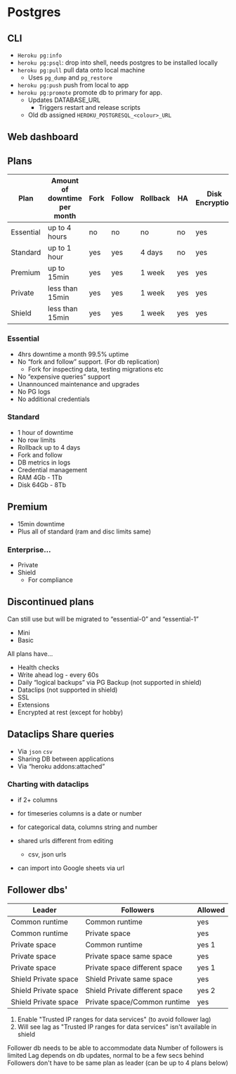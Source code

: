 # Postgres

## CLI

- `Heroku pg:info`
- `heroku pg:psql`: drop into shell, needs postgres to be installed locally
- `heroku pg:pull` pull data onto local machine
  - Uses `pg_dump` and `pg_restore`
- `heroku pg:push` push from local to app
- `heroku pg:promote` promote db to primary for app.
  - Updates DATABASE_URL
    - Triggers restart and release scripts
  - Old db assigned `HEROKU_POSTGRESQL_<colour>_URL`

## Web dashboard

## Plans

| Plan      | Amount of downtime per month | Fork | Follow | Rollback | HA  | Disk Encryption |
| --------- | ---------------------------- | ---- | ------ | -------- | --- | --------------- |
| Essential | up to 4 hours                | no   | no     | no       | no  | yes             |
| Standard  | up to 1 hour                 | yes  | yes    | 4 days   | no  | yes             |
| Premium   | up to 15min                  | yes  | yes    | 1 week   | yes | yes             |
| Private   | less than 15min              | yes  | yes    | 1 week   | yes | yes             |
| Shield    | less than 15min              | yes  | yes    | 1 week   | yes | yes             |

### Essential

- 4hrs downtime a month 99.5% uptime
- No “fork and follow” support. (For db replication)
  - Fork for inspecting data, testing migrations etc
- No “expensive queries” support
- Unannounced maintenance and upgrades
- No PG logs
- No additional credentials

### Standard

- 1 hour of downtime
- No row limits
- Rollback up to 4 days
- Fork and follow
- DB metrics in logs
- Credential management
- RAM 4Gb - 1Tb
- Disk 64Gb - 8Tb

## Premium

- 15min downtime
- Plus all of standard (ram and disc limits same)

### Enterprise…

- Private
- Shield
  - For compliance

## Discontinued plans

Can still use but will be migrated to “essential-0” and “essential-1”

- Mini
- Basic

All plans have...

- Health checks
- Write ahead log - every 60s
- Daily “logical backups” via PG Backup (not supported in shield)
- Dataclips (not supported in shield)
- SSL
- Extensions
- Encrypted at rest (except for hobby)

## Dataclips Share queries

- Via `json` `csv`
- Sharing DB between applications
- Via “heroku addons:attached”

### Charting with dataclips

- if 2+ columns
- for timeseries columns is a date or number
- for categorical data, columns string and number

- shared urls different from editing
  - csv, json urls
- can import into Google sheets via url

## Follower dbs'

| Leader               | Followers                      | Allowed |
| -------------------- | ------------------------------ | ------- |
| Common runtime       | Common runtime                 | yes     |
| Common runtime       | Private space                  | yes     |
| Private space        | Common runtime                 | yes 1   |
| Private space        | Private space same space       | yes     |
| Private space        | Private space different space  | yes 1   |
| Shield Private space | Shield Private same space      | yes     |
| Shield Private space | Shield Private different space | yes 2   |
| Shield Private space | Private space/Common runtime   | yes     |

1. Enable "Trusted IP ranges for data services" (to avoid follower lag)
2. Will see lag as "Trusted IP ranges for data services" isn't available in shield

Follower db needs to be able to accommodate data
Number of followers is limited
Lag depends on db updates, normal to be a few secs behind
Followers don't have to be same plan as leader (can be up to 4 plans below)
